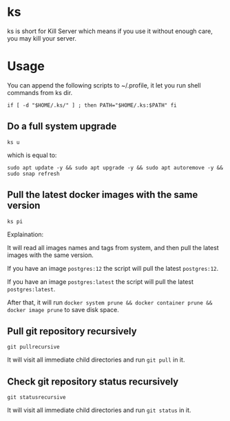 # ks

ks is short for Kill Server which means if you use it without enough care, you may kill your server.

# Usage

You can append the following scripts to ~/.profile, it let you run shell commands from ks dir.

`
if [ -d "$HOME/.ks/" ] ; then
    PATH="$HOME/.ks:$PATH"
fi
`

## Do a full system upgrade

`ks u`

which is equal to:

`sudo apt update -y && sudo apt upgrade -y && sudo apt autoremove -y && sudo snap refresh`

## Pull the latest docker images with the same version

`ks pi`

Explaination:

It will read all images names and tags from system, and then pull the latest images with the same version.

If you have an image `postgres:12` the script will pull the latest `postgres:12`.

If you have an image `postgres:latest` the script will pull the latest `postgres:latest`.

After that, it will run `docker system prune && docker container prune && docker image prune` to save disk space.

## Pull git repository recursively

`git pullrecursive`

It will visit all immediate child directories and run `git pull` in it.

## Check git repository status recursively

`git statusrecursive`

It will visit all immediate child directories and run `git status` in it.
